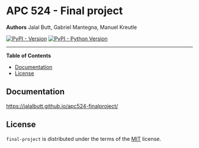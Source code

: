 # APC 524 - Final project

**Authors**
Jalal Butt, Gabriel Mantegna, Manuel Kreutle

[![PyPI - Version](https://img.shields.io/pypi/v/final-project.svg)](https://pypi.org/project/final-project)
[![PyPI - Python Version](https://img.shields.io/pypi/pyversions/final-project.svg)](https://pypi.org/project/final-project)

-----

**Table of Contents**

- [Documentation](#documentation)
- [License](#license)

## Documentation

https://jalalbutt.github.io/apc524-finalproject/

## License

`final-project` is distributed under the terms of the [MIT](https://spdx.org/licenses/MIT.html) license.
